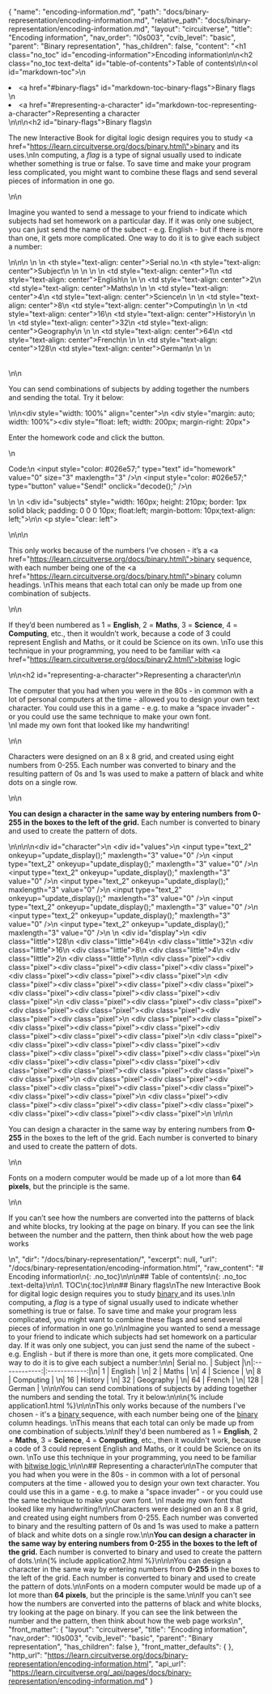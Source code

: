 {
  "name": "encoding-information.md",
  "path": "docs/binary-representation/encoding-information.md",
  "relative_path": "docs/binary-representation/encoding-information.md",
  "layout": "circuitverse",
  "title": "Encoding information",
  "nav_order": "l0s003",
  "cvib_level": "basic",
  "parent": "Binary representation",
  "has_children": false,
  "content": "<h1 class=\"no_toc\" id=\"encoding-information\">Encoding information</h1>\n\n<h2 class=\"no_toc text-delta\" id=\"table-of-contents\">Table of contents</h2>\n\n<ol id=\"markdown-toc\">\n  <li><a href=\"#binary-flags\" id=\"markdown-toc-binary-flags\">Binary flags</a></li>\n  <li><a href=\"#representing-a-character\" id=\"markdown-toc-representing-a-character\">Representing a character</a></li>\n</ol>\n\n<h2 id=\"binary-flags\">Binary flags</h2>\n<p>The new Interactive Book  for digital logic design requires you to study <a href=\"https://learn.circuitverse.org/docs/binary.html\">binary </a> and its uses.\nIn computing, a <em>flag</em> is a type of signal usually used to indicate whether something is true or false. To save time and make your program less complicated, you might want to combine these flags and send several pieces of information in one go.</p>\n\n<p>Imagine you wanted to send a message to your friend to indicate which subjects had set homework on a particular day. If it was only one subject, you can just send the name of the subect - e.g. English - but if there is more than one, it gets more complicated. One way to do it is to give each subject a number:</p>\n\n<table>\n  <thead>\n    <tr>\n      <th style=\"text-align: center\">Serial no.</th>\n      <th style=\"text-align: center\">Subject</th>\n    </tr>\n  </thead>\n  <tbody>\n    <tr>\n      <td style=\"text-align: center\">1</td>\n      <td style=\"text-align: center\">English</td>\n    </tr>\n    <tr>\n      <td style=\"text-align: center\">2</td>\n      <td style=\"text-align: center\">Maths</td>\n    </tr>\n    <tr>\n      <td style=\"text-align: center\">4</td>\n      <td style=\"text-align: center\">Science</td>\n    </tr>\n    <tr>\n      <td style=\"text-align: center\">8</td>\n      <td style=\"text-align: center\">Computing</td>\n    </tr>\n    <tr>\n      <td style=\"text-align: center\">16</td>\n      <td style=\"text-align: center\">History</td>\n    </tr>\n    <tr>\n      <td style=\"text-align: center\">32</td>\n      <td style=\"text-align: center\">Geography</td>\n    </tr>\n    <tr>\n      <td style=\"text-align: center\">64</td>\n      <td style=\"text-align: center\">French</td>\n    </tr>\n    <tr>\n      <td style=\"text-align: center\">128</td>\n      <td style=\"text-align: center\">German</td>\n    </tr>\n  </tbody>\n</table>\n\n<p>You can send combinations of subjects by adding together the numbers and sending the total. Try it below:</p>\n\n<div style=\"width: 100%\" align=\"center\">\n    <div style=\"margin: auto; width: 100%\"><div style=\"float: left; width: 200px; margin-right: 20px\"><p>Enter the homework code and click the button.</p>\n        <p>Code:\n            <input style=\"color: #026e57;\" type=\"text\" id=\"homework\" value=\"0\" size=\"3\" maxlength=\"3\" />\n            <input style=\"color: #026e57;\" type=\"button\" value=\"Send!\" onclick=\"decode();\" />\n        </p>\n    </div>\n        <div id=\"subjects\" style=\"width: 160px; height: 210px; border: 1px solid black; padding: 0 0 0 10px; float:left; margin-bottom: 10px;text-align: left;\"></div></div>\n\n    <p style=\"clear: left\"></p>\n</div>\n\n<p>This only works because of the numbers I’ve chosen - it’s a <a href=\"https://learn.circuitverse.org/docs/binary.html\">binary </a> sequence, with each number being one of the <a href=\"https://learn.circuitverse.org/docs/binary.html\">binary </a>column headings. \nThis means that each total can only be made up from one combination of subjects.</p>\n\n<p>If they’d been numbered as 1 = <strong>English</strong>, 2 = <strong>Maths</strong>, 3 = <strong>Science</strong>, 4 = <strong>Computing</strong>, etc., then it wouldn’t work, because a code of 3 could represent English and Maths, or it could be Science on its own. \nTo use this technique in your programming, you need to be familiar with <a href=\"https://learn.circuitverse.org/docs/binary2.html\">bitwise logic </a></p>\n\n<h2 id=\"representing-a-character\">Representing a character</h2>\n\n<p>The computer that you had when you were in the 80s - in common with a lot of personal computers at the time - allowed you to design your own text character.  You could use this in a game - e.g. to make a “space invader” - or you could use the same technique to make your own font.<br />\nI made my own font that looked like my handwriting!</p>\n\n<p>Characters were designed on an 8 x 8 grid, and created using eight numbers from 0-255.  Each number was converted to binary and the resulting pattern of 0s and 1s was used to make a pattern of black and white dots on a single row.</p>\n\n<p><strong>You can design a character in the same way by entering numbers from 0-255 in the boxes to the left of the grid.</strong>  Each number is converted to binary and used to create the pattern of dots.</p>\n\n<style>\n    #values\t\t\t{width: 40px; display: inline-block; vertical-align: top; float: left; margin: 15px 0px 10px 10px}\n    #values input\t{width: 40px; font-size: 16px; margin: 0px 0px 1px 0px; height: 27px; text-align: right}\n    #display\t\t{display: inline-block; width: 240px; vertical-align: top; margin: 0px 20px 10px 0px; float: left}\n    #character\t\t{display: inline-block; width: 310px; float: left}\n    .little\t\t\t{width: 30px; height: 15px; margin: 0px; display: run-in; float:left; font-size: 10px; text-align: center}\n    .pixel\t\t\t{width: 28px; height: 28px; margin: 0px; display: run-in; float:left; border: 1px solid lightgray; background-color: #F0F0F0}\n</style>\n\n<div id=\"character\">\n    <div id=\"values\">\n        <input type=\"text_2\" onkeyup=\"update_display();\" maxlength=\"3\" value=\"0\" />\n        <input type=\"text_2\" onkeyup=\"update_display();\" maxlength=\"3\" value=\"0\" />\n        <input type=\"text_2\" onkeyup=\"update_display();\" maxlength=\"3\" value=\"0\" />\n        <input type=\"text_2\" onkeyup=\"update_display();\" maxlength=\"3\" value=\"0\" />\n        <input type=\"text_2\" onkeyup=\"update_display();\" maxlength=\"3\" value=\"0\" />\n        <input type=\"text_2\" onkeyup=\"update_display();\" maxlength=\"3\" value=\"0\" />\n        <input type=\"text_2\" onkeyup=\"update_display();\" maxlength=\"3\" value=\"0\" />\n        <input type=\"text_2\" onkeyup=\"update_display();\" maxlength=\"3\" value=\"0\" />\n    </div>\n    <div id=\"display\">\n        <div class=\"little\">128</div>\n        <div class=\"little\">64</div>\n        <div class=\"little\">32</div>\n        <div class=\"little\">16</div>\n        <div class=\"little\">8</div>\n        <div class=\"little\">4</div>\n        <div class=\"little\">2</div>\n        <div class=\"little\">1</div>\n\n        <div class=\"pixel\"></div><div class=\"pixel\"></div><div class=\"pixel\"></div><div class=\"pixel\"></div><div class=\"pixel\"></div><div class=\"pixel\"></div><div class=\"pixel\"></div><div class=\"pixel\"></div>\n        <div class=\"pixel\"></div><div class=\"pixel\"></div><div class=\"pixel\"></div><div class=\"pixel\"></div><div class=\"pixel\"></div><div class=\"pixel\"></div><div class=\"pixel\"></div><div class=\"pixel\"></div>\n        <div class=\"pixel\"></div><div class=\"pixel\"></div><div class=\"pixel\"></div><div class=\"pixel\"></div><div class=\"pixel\"></div><div class=\"pixel\"></div><div class=\"pixel\"></div><div class=\"pixel\"></div>\n        <div class=\"pixel\"></div><div class=\"pixel\"></div><div class=\"pixel\"></div><div class=\"pixel\"></div><div class=\"pixel\"></div><div class=\"pixel\"></div><div class=\"pixel\"></div><div class=\"pixel\"></div>\n        <div class=\"pixel\"></div><div class=\"pixel\"></div><div class=\"pixel\"></div><div class=\"pixel\"></div><div class=\"pixel\"></div><div class=\"pixel\"></div><div class=\"pixel\"></div><div class=\"pixel\"></div>\n        <div class=\"pixel\"></div><div class=\"pixel\"></div><div class=\"pixel\"></div><div class=\"pixel\"></div><div class=\"pixel\"></div><div class=\"pixel\"></div><div class=\"pixel\"></div><div class=\"pixel\"></div>\n        <div class=\"pixel\"></div><div class=\"pixel\"></div><div class=\"pixel\"></div><div class=\"pixel\"></div><div class=\"pixel\"></div><div class=\"pixel\"></div><div class=\"pixel\"></div><div class=\"pixel\"></div>\n        <div class=\"pixel\"></div><div class=\"pixel\"></div><div class=\"pixel\"></div><div class=\"pixel\"></div><div class=\"pixel\"></div><div class=\"pixel\"></div><div class=\"pixel\"></div><div class=\"pixel\"></div>\n    </div>\n</div>\n\n<p>You can design a character in the same way by entering numbers from <strong>0-255</strong> in the boxes to the left of the grid.  Each number is converted to binary and used to create the pattern of dots.</p>\n\n<p>Fonts on a modern computer would be made up of a lot more than <strong>64 pixels</strong>, but the principle is the same.</p>\n\n<p>If you can’t see how the numbers are converted into the patterns of black and white blocks, try looking at the page on binary.  If you can see the link between the number and the pattern, then think about how the web page works</p>\n",
  "dir": "/docs/binary-representation/",
  "excerpt": null,
  "url": "/docs/binary-representation/encoding-information.html",
  "raw_content": "# Encoding information\n{: .no_toc}\n\n\n## Table of contents\n{: .no_toc .text-delta}\n\n1. TOC\n{:toc}\n\n## Binary flags\nThe new Interactive Book  for digital logic design requires you to study [binary ](https://learn.circuitverse.org/docs/binary.html) and its uses.\nIn computing, a <em>flag</em> is a type of signal usually used to indicate whether something is true or false. To save time and make your program less complicated, you might want to combine these flags and send several pieces of information in one go.\n\nImagine you wanted to send a message to your friend to indicate which subjects had set homework on a particular day. If it was only one subject, you can just send the name of the subect - e.g. English - but if there is more than one, it gets more complicated. One way to do it is to give each subject a number:\n\n| Serial no.      | Subject     |\n|:------------:|:------------:|\n| 1            |     English        | \n| 2            |       Maths      | \n| 4            |      Science       | \n| 8            |         Computing    | \n| 16            |       History     | \n| 32           |      Geography       | \n| 64           |        French     | \n| 128          |       German      | \n\n\nYou can send combinations of subjects by adding together the numbers and sending the total. Try it below:\n\n\n{% include application1.html %}\n\n\nThis only works because of the numbers I've chosen - it's a [binary ](https://learn.circuitverse.org/docs/binary.html) sequence, with each number being one of the [binary ](https://learn.circuitverse.org/docs/binary.html)column headings. \nThis means that each total can only be made up from one combination of subjects.\n\nIf they'd been numbered as 1 = **English**, 2 = **Maths**, 3 = **Science**, 4 = **Computing**, etc., then it wouldn't work, because a code of 3 could represent English and Maths, or it could be Science on its own. \nTo use this technique in your programming, you need to be familiar with [bitwise logic ](https://learn.circuitverse.org/docs/binary2.html)\n\n\n## Representing a character\n\nThe computer that you had when you were in the 80s - in common with a lot of personal computers at the time - allowed you to design your own text character.  You could use this in a game - e.g. to make a \"space invader\" - or you could use the same technique to make your own font.  \nI made my own font that looked like my handwriting!\n\nCharacters were designed on an 8 x 8 grid, and created using eight numbers from 0-255.  Each number was converted to binary and the resulting pattern of 0s and 1s was used to make a pattern of black and white dots on a single row.\n\n**You can design a character in the same way by entering numbers from 0-255 in the boxes to the left of the grid.**  Each number is converted to binary and used to create the pattern of dots.\n\n{% include application2.html %}\n\n\nYou can design a character in the same way by entering numbers from **0-255** in the boxes to the left of the grid.  Each number is converted to binary and used to create the pattern of dots.\n\nFonts on a modern computer would be made up of a lot more than **64 pixels**, but the principle is the same.\n\nIf you can't see how the numbers are converted into the patterns of black and white blocks, try looking at the page on binary.  If you can see the link between the number and the pattern, then think about how the web page works\n",
  "front_matter": {
    "layout": "circuitverse",
    "title": "Encoding information",
    "nav_order": "l0s003",
    "cvib_level": "basic",
    "parent": "Binary representation",
    "has_children": false
  },
  "front_matter_defaults": {
  },
  "http_url": "https://learn.circuitverse.org/docs/binary-representation/encoding-information.html",
  "api_url": "https://learn.circuitverse.org/_api/pages/docs/binary-representation/encoding-information.md"
}